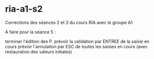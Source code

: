 # ria-a1-s2
Corrections des séances 2 et 3 du cours RIA avec le groupe A1

À faire pour la séance 5 :

terminer l'édition des P. 
prévoir la validation par ENTREE de la saisie en cours 
prévoir l'annulation par ESC de toutes les saisies en cours (avec restauration des valeurs initiales)


